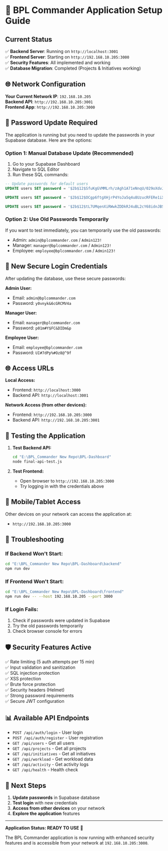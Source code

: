 # 🚀 BPL Commander Application Setup Guide

## Current Status
✅ **Backend Server**: Running on `http://localhost:3001`  
✅ **Frontend Server**: Starting on `http://192.168.10.205:3000`  
✅ **Security Features**: All implemented and working  
✅ **Database Migration**: Completed (Projects & Initiatives working)  

## 🌐 Network Configuration

**Your Current Network IP**: `192.168.10.205`  
**Backend API**: `http://192.168.10.205:3001`  
**Frontend App**: `http://192.168.10.205:3000`  

## 🔐 Password Update Required

The application is running but you need to update the passwords in your Supabase database. Here are the options:

### Option 1: Manual Database Update (Recommended)
1. Go to your Supabase Dashboard
2. Navigate to SQL Editor
3. Run these SQL commands:

```sql
-- Update passwords for default users
UPDATE users SET password = '$2b$12$SfuKgGVMMLrh/zAgh1A71eNnqU/029oXdvJ5sT6vnLyN29nhcEo.C' WHERE email = 'admin@bplcommander.com';

UPDATE users SET password = '$2b$12$OCgp6ftgXHjrP4YoJa5q4u8UzucRFERe1iXyu7NbbalpKNX5aY04W' WHERE email = 'manager@bplcommander.com';

UPDATE users SET password = '$2b$12$tL7UMqenXiRWwkZDDkRJ4uBL2cY68idnJBSQgxTg1hrm8LxJNV8Ua' WHERE email = 'employee@bplcommander.com';
```

### Option 2: Use Old Passwords Temporarily
If you want to test immediately, you can temporarily use the old passwords:
- Admin: `admin@bplcommander.com` / `Admin123!`
- Manager: `manager@bplcommander.com` / `Admin123!`
- Employee: `employee@bplcommander.com` / `Admin123!`

## 🔑 New Secure Login Credentials

After updating the database, use these secure passwords:

**Admin User:**
- Email: `admin@bplcommander.com`
- Password: `y0vnyk&6cGRCMV4a`

**Manager User:**
- Email: `manager@bplcommander.com`
- Password: `p01m#Y$FC&DIDm&p`

**Employee User:**
- Email: `employee@bplcommander.com`
- Password: `UI#7dPp%#Oz8@^9f`

## 🌐 Access URLs

**Local Access:**
- Frontend: `http://localhost:3000`
- Backend API: `http://localhost:3001`

**Network Access (from other devices):**
- Frontend: `http://192.168.10.205:3000`
- Backend API: `http://192.168.10.205:3001`

## 🧪 Testing the Application

1. **Test Backend API:**
   ```bash
   cd "E:\BPL_Commander New Repo\BPL-Dashboard"
   node final-api-test.js
   ```

2. **Test Frontend:**
   - Open browser to `http://192.168.10.205:3000`
   - Try logging in with the credentials above

## 📱 Mobile/Tablet Access

Other devices on your network can access the application at:
- `http://192.168.10.205:3000`

## 🔧 Troubleshooting

### If Backend Won't Start:
```bash
cd "E:\BPL_Commander New Repo\BPL-Dashboard\backend"
npm run dev
```

### If Frontend Won't Start:
```bash
cd "E:\BPL_Commander New Repo\BPL-Dashboard\frontend"
npm run dev -- --host 192.168.10.205 --port 3000
```

### If Login Fails:
1. Check if passwords were updated in Supabase
2. Try the old passwords temporarily
3. Check browser console for errors

## 🛡️ Security Features Active

✅ Rate limiting (5 auth attempts per 15 min)  
✅ Input validation and sanitization  
✅ SQL injection protection  
✅ XSS protection  
✅ Brute force protection  
✅ Security headers (Helmet)  
✅ Strong password requirements  
✅ Secure JWT configuration  

## 📊 Available API Endpoints

- `POST /api/auth/login` - User login
- `POST /api/auth/register` - User registration
- `GET /api/users` - Get all users
- `GET /api/projects` - Get all projects
- `GET /api/initiatives` - Get all initiatives
- `GET /api/workload` - Get workload data
- `GET /api/activity` - Get activity logs
- `GET /api/health` - Health check

## 🎯 Next Steps

1. **Update passwords** in Supabase database
2. **Test login** with new credentials
3. **Access from other devices** on your network
4. **Explore the application** features

---

**Application Status: READY TO USE** 🎉

The BPL Commander application is now running with enhanced security features and is accessible from your network at `192.168.10.205:3000`.

